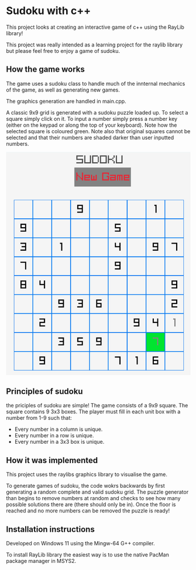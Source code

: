 # Sudoku with c++

This project looks at creating an interactive game of c++ using the RayLib library!

This project was really intended as a learning project for the raylib library but please feel free to enjoy a game of sudoku.

## How the game works

The game uses a sudoku class to handle much of the innternal mechanics of the game, as well as generating new games.


The graphics generation are handled in main.cpp. 

A classic 9x9 grid is generated with a sudoku puzzle loaded up. To select a square simply click on it. To input a number simply press a number key (either on the keypad or along the top of your keyboard). Note how the selected square is coloured green. Note also that original squares cannot be selected and that their numbers are shaded darker than user inputted numbers.

![Sudoku Game board](https://github.com/jscanlo1/sudoku/blob/master/images/sudoku.png)  

## Principles of sudoku

the priciples of sudoku are simple! The game consists of a 9x9 square. The square contains 9 3x3 boxes. The player must fill in each unit box with a number from 1-9 such that:

 - Every number in a column is unique.
 - Every number in a row is unique.
 - Every number in a 3x3 box is unique.

## How it was implemented

This project uses the raylibs graphics library to visualise the game.

To generate games of sudoku, the code wokrs backwards by first generating a random complete and valid sudoku grid. The puzzle generator than begins to remove numbers at random and checks to see how many possible solutions there are (there should only be in). Once the floor is reached and no more numbers can be removed the puzzle is ready!

## Installation instructions

Developed on Windows 11 using the Mingw-64 G++ compiler.

To install RayLib library the easiest way is to use the native PacMan package manager in MSYS2.